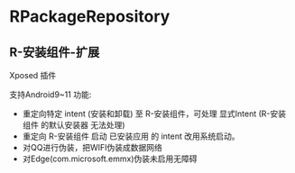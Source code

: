# RPackageRepository

## R-安装组件-扩展
Xposed 插件

支持Android9~11
功能:
- 重定向特定 intent (安装和卸载) 至 R-安装组件，可处理 显式Intent (R-安装组件 的默认安装器 无法处理)
- 重定向 R-安装组件 启动 已安装应用 的 intent 改用系统启动。
- 对QQ进行伪装，把WIFI伪装成数据网络
- 对Edge(com.microsoft.emmx)伪装未启用无障碍